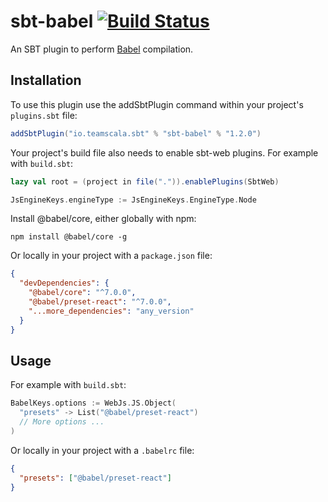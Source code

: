 # sbt-babel [![Build Status](https://travis-ci.org/zenato/sbt-babel.svg?branch=master)](https://travis-ci.org/zenato/sbt-babel)

An SBT plugin to perform [Babel](http://babeljs.io) compilation.


Installation
------------

To use this plugin use the addSbtPlugin command within your project's `plugins.sbt` file:

```scala
addSbtPlugin("io.teamscala.sbt" % "sbt-babel" % "1.2.0")
```

Your project's build file also needs to enable sbt-web plugins. For example with `build.sbt`:

```scala
lazy val root = (project in file(".")).enablePlugins(SbtWeb)

JsEngineKeys.engineType := JsEngineKeys.EngineType.Node
```

Install @babel/core, either globally with npm:

```shell
npm install @babel/core -g
```

Or locally in your project with a `package.json` file:

```json
{
  "devDependencies": {
    "@babel/core": "^7.0.0",
    "@babel/preset-react": "^7.0.0",
    "...more_dependencies": "any_version"
  }
}
```

Usage
------------

For example with `build.sbt`:
```scala
BabelKeys.options := WebJs.JS.Object(
  "presets" -> List("@babel/preset-react")
  // More options ...
)
```

Or locally in your project with a `.babelrc` file:
```json
{
  "presets": ["@babel/preset-react"]
}
```
